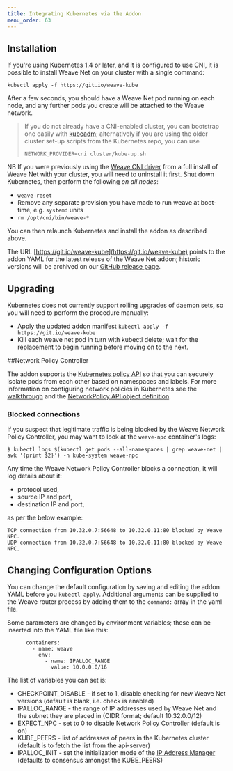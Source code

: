 ```yaml
---
title: Integrating Kubernetes via the Addon
menu_order: 63
---
```


## Installation

If you're using Kubernetes 1.4 or later, and it is configured to use
CNI, it is possible to install Weave Net on your cluster with a single
command:

```
kubectl apply -f https://git.io/weave-kube
```

After a few seconds, you should have a Weave Net pod running on each
node, and any further pods you create will be attached to the Weave
network.

> If you do not already have a CNI-enabled cluster, you can bootstrap
> one easily with
> [kubeadm](http://kubernetes.io/docs/getting-started-guides/kubeadm/);
> alternatively if you are using the older cluster set-up scripts from
> the Kubernetes repo, you can use
>
>
>     NETWORK_PROVIDER=cni cluster/kube-up.sh

NB If you were previously using the [Weave CNI
driver](/site/cni-plugin.md) from a full install of Weave Net with your
cluster, you will need to uninstall it first. Shut down Kubernetes,
then perform the following _on all nodes_:

 * `weave reset`
 * Remove any separate provision you have made to run weave at
   boot-time, e.g. `systemd` units
 * `rm /opt/cni/bin/weave-*`

You can then relaunch Kubernetes and install the addon as described
above.

The URL [https://git.io/weave-kube](https://git.io/weave-kube) points
to the addon YAML for the latest release of the Weave Net addon;
historic versions will be archived on our [GitHub release
page](https://github.com/weaveworks/weave/releases).

## Upgrading

Kubernetes does not currently support rolling upgrades of daemon sets,
so you will need to perform the procedure manually:

* Apply the updated addon manifest `kubectl apply -f https://git.io/weave-kube`
* Kill each weave net pod in turn with kubectl delete; wait for the
  replacement to begin running before moving on to the next.

##<a name="npc"></a>Network Policy Controller

The addon supports the [Kubernetes policy
API](http://kubernetes.io/docs/user-guide/networkpolicies/) so that
you can securely isolate pods from each other based on namespaces and
labels. For more information on configuring network policies in
Kubernetes see the
[walkthrough](http://kubernetes.io/docs/getting-started-guides/network-policy/walkthrough/)
and the [NetworkPolicy API object
definition](http://kubernetes.io/docs/api-reference/extensions/v1beta1/definitions/#_v1beta1_networkpolicy).

### Blocked connections

If you suspect that legitimate traffic is being blocked by the Weave Network Policy Controller, you may want to look at the `weave-npc` container's logs:

```
$ kubectl logs $(kubectl get pods --all-namespaces | grep weave-net | awk '{print $2}') -n kube-system weave-npc
```

Any time the Weave Network Policy Controller blocks a connection, it will log details about it:

* protocol used, 
* source IP and port, 
* destination IP and port, 

as per the below example:

```
TCP connection from 10.32.0.7:56648 to 10.32.0.11:80 blocked by Weave NPC.
UDP connection from 10.32.0.7:56648 to 10.32.0.11:80 blocked by Weave NPC.
```

## Changing Configuration Options

You can change the default configuration by saving and editing the
addon YAML before you `kubectl apply`. Additional arguments can be
supplied to the Weave router process by adding them to the `command:`
array in the yaml file.

Some parameters are changed by environment variables; these can be
inserted into the YAML file like this:

```
      containers:
        - name: weave
          env:
            - name: IPALLOC_RANGE
              value: 10.0.0.0/16
```

The list of variables you can set is:

* CHECKPOINT_DISABLE - if set to 1, disable checking for new Weave Net
  versions (default is blank, i.e. check is enabled)
* IPALLOC_RANGE - the range of IP addresses used by Weave Net
  and the subnet they are placed in (CIDR format; default 10.32.0.0/12)
* EXPECT_NPC - set to 0 to disable Network Policy Controller (default is on)
* KUBE_PEERS - list of addresses of peers in the Kubernetes cluster
  (default is to fetch the list from the api-server)
* IPALLOC_INIT - set the initialization mode of the [IP Address
  Manager](/site/operational-guide/concepts.md#ip-address-manager)
  (defaults to consensus amongst the KUBE_PEERS)
